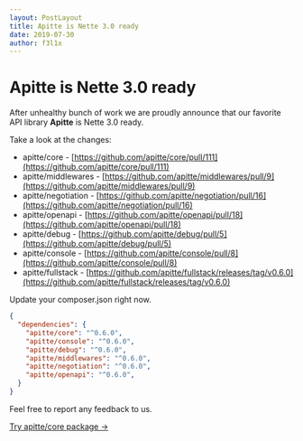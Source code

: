 ```yaml
---
layout: PostLayout
title: Apitte is Nette 3.0 ready
date: 2019-07-30
author: f3l1x
---
```


# Apitte is Nette 3.0 ready

After unhealthy bunch of work we are proudly announce that our favorite API library **Apitte** is Nette 3.0 ready.

Take a look at the changes:

- apitte/core - [https://github.com/apitte/core/pull/111](https://github.com/apitte/core/pull/111)
- apitte/middlewares - [https://github.com/apitte/middlewares/pull/9](https://github.com/apitte/middlewares/pull/9)
- apitte/negotiation - [https://github.com/apitte/negotiation/pull/16](https://github.com/apitte/negotiation/pull/16)
- apitte/openapi - [https://github.com/apitte/openapi/pull/18](https://github.com/apitte/openapi/pull/18)
- apitte/debug - [https://github.com/apitte/debug/pull/5](https://github.com/apitte/debug/pull/5)
- apitte/console - [https://github.com/apitte/console/pull/8](https://github.com/apitte/console/pull/8)
- apitte/fullstack - [https://github.com/apitte/fullstack/releases/tag/v0.6.0](https://github.com/apitte/fullstack/releases/tag/v0.6.0)

Update your composer.json right now.

```json
{
  "dependencies": {
    "apitte/core": "^0.6.0",
    "apitte/console": "^0.6.0",
    "apitte/debug": "^0.6.0",
    "apitte/middlewares": "^0.6.0",
    "apitte/negotiation": "^0.6.0",
    "apitte/openapi": "^0.6.0",
  }
}
```

Feel free to report any feedback to us. 

<Explanation class="mt-12" type="package"><a class="text-white" href="/packages/apitte/core/">Try apitte/core package →</a></Explanation>

